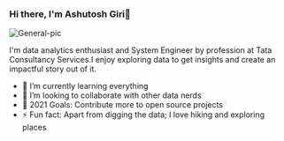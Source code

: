 ### Hi there, I'm Ashutosh Giri👋




![General-pic](https://user-images.githubusercontent.com/33763323/184344269-b97bd4ce-ca18-42da-9921-8adbfd5bb3a4.jpg)

I'm data analytics enthusiast and System Engineer by profession at Tata Consultancy Services.I enjoy exploring data to get insights and create an impactful story out of it.



- 🌱 I’m currently learning everything
- 💞️ I’m looking to collaborate with other data nerds
- 🥅 2021 Goals: Contribute more to open source projects
- ⚡ Fun fact: Apart from digging the data; I love hiking and exploring places
